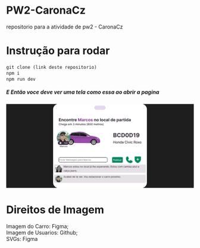 # PW2-CaronaCz
repositorio para a atividade de pw2 - CaronaCz

# Instrução para rodar
```
git clone (link deste repositorio)
npm i 
npm run dev
```
<h5> E Então voce deve ver uma tela como essa ao abrir a pagina </h5>

![Descrição da imagem](https://github.com/Marcos-IFPB-Projects/PW2-CaronaCz/blob/main/Print.png)

# Direitos de Imagem
Imagem do Carro: Figma; <br>
Imagem de Usuarios: Github; <br>
SVGs: Figma <br>
